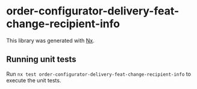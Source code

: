# order-configurator-delivery-feat-change-recipient-info

This library was generated with [Nx](https://nx.dev).

## Running unit tests

Run `nx test order-configurator-delivery-feat-change-recipient-info` to execute the unit tests.
